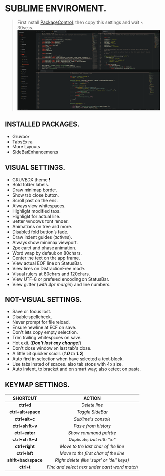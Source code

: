 # SUBLIME ENVIROMENT.
> First install [PackageControl](https://packagecontrol.io/ "The Sublime Text package manager that makes it exceedingly simple to find, install and keep packages up-to-date."), then copy this settings and wait ~ 30secs.
![visual_demo](scr_demo.png)

## INSTALLED PACKAGES.
- Gruvbox
- TabsExtra
- More Layouts
- SideBarEnhancements

## VISUAL SETTINGS.
- GRUVBOX theme **!**
- Bold folder labels.
- Draw minimap border.
- Show tab close button.
- Scroll past on the end.
- Always view whitespaces.
- Highlight modified tabs.
- Highlight for actual line.
- Better windows font render.
- Animations on tree and more.
- Disabled fold button's fade.
- Draw indent guides (_actives_).
- Always show minimap viewport.
- 2px caret and phase animation.
- Word wrap by default on 80chars.
- Center the text on the app frame.
- View actual EOF line on StatusBar.
- View lines on DistractionFree mode.
- Visual rulers at 80chars and 120chars.
- View UTF-8 or prefered encoding on StatusBar.
- View gutter (_with 4px margin_) and line numbers.


## NOT-VISUAL SETTINGS.
- Save on focus lost.
- Disable spellcheck.
- Never prompt for file reload.
- Ensure newline at EOF on save.
- Don't lets copy empty selection.
- Trim trailing whitespaces on save.
- Hot exit. (_**Don't lost any change!**_)
- Don't close window on last tab's close.
- A little bit quicker scroll. (_**1.0** to **1.2**_)
- Auto find in selection when have selected a text-block.
- Use tabs insted of spaces, also tab stops with 4p size.
- Auto indent, to bracket and on smart way; also detect on paste.


## KEYMAP SETTINGS.
|  SHORTCUT  |  ACTION  |
|:----------:|:--------:|
|  **ctrl+d**  |  *Delete line*  |
|  **ctrl+alt+space**  |  *Toggle SideBar*  |
|  **ctrl+alt+c**  |  *Sublime's console*  |
|  **ctrl+shift+v**  |  *Paste from history*  |
|  **ctrl+enter**  |  *Show command palette*  |
|  **ctrl+shift+d**  |  *Duplicate, but with "\n"*  |
|  **ctrl+right**  |  *Move to the last char of the line*  |
|  **ctrl+left**  |  *Move to the first char of the line*  |
|  **shift+backspace**  |  *Right delete (like 'supr' or 'del' keys)*  |
|  **ctrl+t**  |  *Find and select next under caret word match*  |
